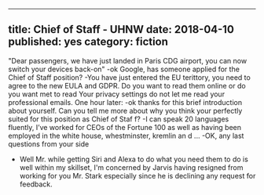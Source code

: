 ----
title: Chief of Staff - UHNW
date: 2018-04-10
published: yes
category: fiction
----

"Dear passengers, we have just landed in Paris CDG airport, you can now switch your devices back-on"
-ok Google, has someone applied for the Chief of Staff position?
-You have just entered the EU terittory, you need to agree to the new EULA and GDPR. 
Do you want to read them online or do you want met to read Your privacy settings do not let me read your professional emails.
One hour later:
-ok thanks for this brief introduction about yourself. Can you tell me more about why you think your perfectly suited for this position as Chief of Staf    f?
-I can speak 20 languages fluently, I’ve worked for CEOs of the Fortune 100 as well as having been employed in the white house, whestminster, kremlin an    d ...
-OK, any last questions from your side
- Well Mr. while getting Siri and Alexa to do what you need them to do is well within my skillset,
I'm concerned by Jarvis having resigned from working for you Mr. Stark especially since he is declining any request for feedback.
